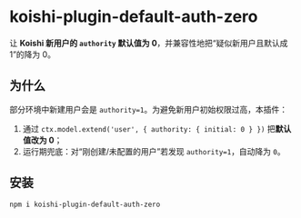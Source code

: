# koishi-plugin-default-auth-zero

让 **Koishi 新用户的 `authority` 默认值为 0**，并兼容性地把“疑似新用户且默认成 1”的降为 0。

## 为什么
部分环境中新建用户会是 `authority=1`。为避免新用户初始权限过高，本插件：
1) 通过 `ctx.model.extend('user', { authority: { initial: 0 } })` 把**默认值改为 0**；  
2) 运行期兜底：对“刚创建/未配置的用户”若发现 `authority=1`，自动降为 `0`。

## 安装
```bash
npm i koishi-plugin-default-auth-zero
